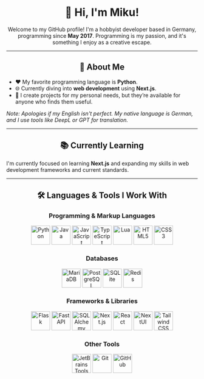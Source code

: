 <h1 align="center">👋 Hi, I'm Miku!</h1>
<p align="center">Welcome to my GitHub profile! I'm a hobbyist developer based in Germany, programming since <strong>May 2017</strong>. Programming is my passion, and it's something I enjoy as a creative escape.</p>

---

<h2 align="center">🌟 About Me</h2>
<ul>
  <li>❤️ My favorite programming language is <strong>Python</strong>.</li>
  <li>🌐 Currently diving into <strong>web development</strong> using <strong>Next.js</strong>.</li>
  <li>🌱 I create projects for my personal needs, but they’re available for anyone who finds them useful.</li>
</ul>
<p><em>Note: Apologies if my English isn't perfect. My native language is German, and I use tools like DeepL or GPT for translation.</em></p>

---

<h2 align="center">📚 Currently Learning</h2>
<p>I'm currently focused on learning <strong>Next.js</strong> and expanding my skills in web development frameworks and current standards.</p>

---

<h2 align="center">🛠️ Languages & Tools I Work With</h2>

<h3 align="center">Programming & Markup Languages</h3>
<div align="center">
  <img src="https://www.midevelopment.de/assets/svg/Python.svg" alt="Python" width="50">
  <img src="https://www.midevelopment.de/assets/svg/Java.svg" alt="Java" width="50">
  <img src="https://www.midevelopment.de/assets/svg/JavaScript.svg" alt="JavaScript" width="50">
  <img src="https://www.midevelopment.de/assets/svg/TypeScript.svg" alt="TypeScript" width="50">
  <img src="https://www.midevelopment.de/assets/svg/Lua.svg" alt="Lua" width="50">
  <img src="https://www.midevelopment.de/assets/svg/HTML5.svg" alt="HTML5" width="50">
  <img src="https://www.midevelopment.de/assets/svg/CSS3.svg" alt="CSS3" width="50">
</div>

<h3 align="center">Databases</h3>
<div align="center">
  <img src="https://www.midevelopment.de/assets/svg/MariaDB.svg" alt="MariaDB" width="50">
  <img src="https://www.midevelopment.de/assets/svg/PostgreSQL.svg" alt="PostgreSQL" width="50">
  <img src="https://www.midevelopment.de/assets/svg/SQLite.svg" alt="SQLite" width="50">
  <img src="https://www.midevelopment.de/assets/svg/Redis.svg" alt="Redis" width="50">
</div>

<h3 align="center">Frameworks & Libraries</h3>
<div align="center">
  <img src="https://www.midevelopment.de/assets/svg/Flask.svg" alt="Flask" width="50">
  <img src="https://www.midevelopment.de/assets/svg/FastAPI.svg" alt="FastAPI" width="50">
  <img src="https://www.midevelopment.de/assets/svg/SQLAlchemy.svg" alt="SQLAlchemy" width="50">
  <img src="https://www.midevelopment.de/assets/svg/NextJS.svg" alt="Next.js" width="50">
  <img src="https://www.midevelopment.de/assets/svg/React.svg" alt="React" width="50">
  <img src="https://www.midevelopment.de/assets/svg/NextUI.svg" alt="NextUI" width="50">
  <img src="https://www.midevelopment.de/assets/svg/TailwindCSS.svg" alt="Tailwind CSS" width="50">
</div>

<h3 align="center">Other Tools</h3>
<div align="center">
  <img src="https://www.midevelopment.de/assets/svg/JetBrains.svg" alt="JetBrains Tools" width="50">
  <img src="https://www.midevelopment.de/assets/svg/Git.svg" alt="Git" width="50">
  <img src="https://www.midevelopment.de/assets/svg/GitHub.svg" alt="GitHub" width="50">
</div>
